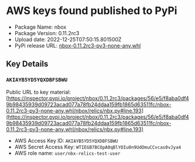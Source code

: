 # AWS keys found published to PyPi

* Package Name: nbox
* Package Version: 0.11.2rc3
* Upload date: 2022-12-25T07:50:15.801500Z
* PyPi release URL: [nbox-0.11.2rc3-py3-none-any.whl](https://files.pythonhosted.org/packages/56/e5/f8aba0df49b98435939d09723acad077a78fb24ddaa159fb1865d63511fc/nbox-0.11.2rc3-py3-none-any.whl)

## Key Details

### `AKIAYB5YD5YQXDBFSBWU`

Public URL to key material: [https://inspector.pypi.io/project/nbox/0.11.2rc3/packages/56/e5/f8aba0df49b98435939d09723acad077a78fb24ddaa159fb1865d63511fc/nbox-0.11.2rc3-py3-none-any.whl/nbox/relics/nbx.py#line.193](https://inspector.pypi.io/project/nbox/0.11.2rc3/packages/56/e5/f8aba0df49b98435939d09723acad077a78fb24ddaa159fb1865d63511fc/nbox-0.11.2rc3-py3-none-any.whl/nbox/relics/nbx.py#line.193)

* AWS Access Key ID: `AKIAYB5YD5YQXDBFSBWU`
* AWS Secret Access Key: `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` 
* AWS role name: `user/nbx-relics-test-user`
